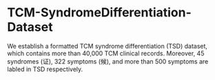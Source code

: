 # TCM-SyndromeDifferentiation-Dataset
We establish a formatted TCM syndrome differentiation (TSD) dataset, which contains more than 40,000 TCM clinical records. Moreover, 45 syndromes (证), 322 symptoms (候), and more than 500 symptoms are labled in TSD respectively. 
